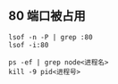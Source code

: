 ## 80 端口被占用

```
lsof -n -P | grep :80
lsof -i:80
```

```
ps -ef | grep node<进程名>
kill -9 pid<进程号>
```
